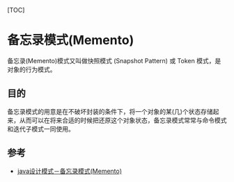 [TOC]

# 备忘录模式(Memento)

备忘录(Memento)模式又叫做快照模式 (Snapshot Pattern) 或 Token 模式，是对象的行为模式。


## 目的

备忘录模式的用意是在不破坏封装的条件下，将一个对象的某(几)个状态存储起来，从而可以在将来合适的时候把还原这个对象状态，备忘录模式常常与命令模式和迭代子模式一同使用。


## 参考 

- [java设计模式－备忘录模式(Memento)](https://www.jianshu.com/p/9ac45604c5f8)
<!--stackedit_data:
eyJoaXN0b3J5IjpbLTExMjI0NjMxNTBdfQ==
-->